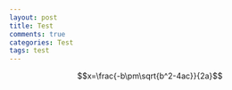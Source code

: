 ```yaml
---
layout: post
title: Test
comments: true
categories: Test
tags: test
---
```


$$x=\frac{-b\pm\sqrt{b^2-4ac}}{2a}$$
